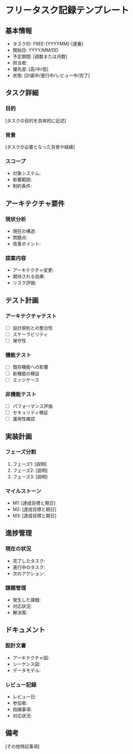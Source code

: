 # フリータスク記録テンプレート

## 基本情報
- タスクID: FREE-[YYYYMM]-[連番]
- 開始日: YYYY/MM/DD
- 予定期間: [週数または月数]
- 担当者: 
- 優先度: [高/中/低]
- 状態: [計画中/進行中/レビュー中/完了]

## タスク詳細
### 目的
[タスクの目的を具体的に記述]

### 背景
[タスクが必要となった背景や経緯]

### スコープ
- 対象システム:
- 影響範囲:
- 制約条件:

## アーキテクチャ要件
### 現状分析
- 現在の構造:
- 問題点:
- 改善ポイント:

### 提案内容
- アーキテクチャ変更:
- 期待される効果:
- リスク評価:

## テスト計画
### アーキテクチャテスト
- [ ] 設計原則との整合性
- [ ] スケーラビリティ
- [ ] 保守性

### 機能テスト
- [ ] 既存機能への影響
- [ ] 新機能の検証
- [ ] エッジケース

### 非機能テスト
- [ ] パフォーマンス評価
- [ ] セキュリティ検証
- [ ] 運用性確認

## 実装計画
### フェーズ分割
1. フェーズ1: [説明]
2. フェーズ2: [説明]
3. フェーズ3: [説明]

### マイルストーン
- M1: [達成目標と期日]
- M2: [達成目標と期日]
- M3: [達成目標と期日]

## 進捗管理
### 現在の状況
- 完了したタスク:
- 進行中のタスク:
- 次のアクション:

### 課題管理
- 発生した課題:
- 対応状況:
- 解決策:

## ドキュメント
### 設計文書
- アーキテクチャ図:
- シーケンス図:
- データモデル:

### レビュー記録
- レビュー日:
- 参加者:
- 指摘事項:
- 対応状況:

## 備考
[その他特記事項]